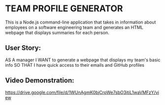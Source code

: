 # TEAM PROFILE GENERATOR
This is a Node.js command-line application that takes in information about employees on a software engineering team and generates an HTML webpage that displays summaries for each person. 
## User Story:
AS A manager
I WANT to generate a webpage that displays my team's basic info
SO THAT I have quick access to their emails and GitHub profiles
## Video Demonstration:
https://drive.google.com/file/d/1WUnAgmK0bjCrpWe7sbO3itiL1waVMFzY/view
